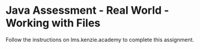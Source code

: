 # Java Assessment - Real World - Working with Files

Follow the instructions on lms.kenzie.academy to complete this assignment.
